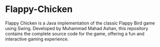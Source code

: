 # Flappy-Chicken
Flappy Chicken is a Java implementation of the classic Flappy Bird game using Swing. Developed by Muhammad Mahad Ashan, this repository contains the complete source code for the game, offering a fun and interactive gaming experience.
